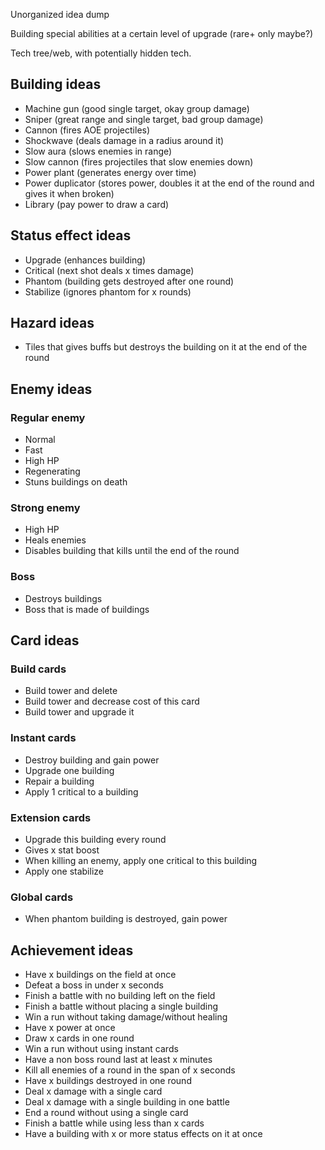 Unorganized idea dump

Building special abilities at a certain level of upgrade (rare+ only maybe?)

Tech tree/web, with potentially hidden tech.
## Building ideas

- Machine gun (good single target, okay group damage)
- Sniper (great range and single target, bad group damage)
- Cannon (fires AOE projectiles)
- Shockwave (deals damage in a radius around it)
- Slow aura (slows enemies in range)
- Slow cannon (fires projectiles that slow enemies down)
- Power plant (generates energy over time)
- Power duplicator (stores power, doubles it at the end of the round and gives it when broken)
- Library (pay power to draw a card)

## Status effect ideas

- Upgrade (enhances building)
- Critical (next shot deals x times damage)
- Phantom (building gets destroyed after one round)
- Stabilize (ignores phantom for x rounds)

## Hazard ideas

- Tiles that gives buffs but destroys the building on it at the end of the round

## Enemy ideas

### Regular enemy

- Normal 
- Fast
- High HP
- Regenerating
- Stuns buildings on death

### Strong enemy

- High HP
- Heals enemies
- Disables building that kills until the end of the round

### Boss

- Destroys buildings
- Boss that is made of buildings

## Card ideas

### Build cards

- Build tower and delete
- Build tower and decrease cost of this card
- Build tower and upgrade it

### Instant cards

- Destroy building and gain power
- Upgrade one building
- Repair a building
- Apply 1 critical to a building

### Extension cards

- Upgrade this building every round
- Gives x stat boost
- When killing an enemy, apply one critical to this building
- Apply one stabilize

### Global cards

- When phantom building is destroyed, gain power

## Achievement ideas

- Have x buildings on the field at once
- Defeat a boss in under x seconds
- Finish a battle with no building left on the field
- Finish a battle without placing a single building
- Win a run without taking damage/without healing
- Have x power at once
- Draw x cards in one round
- Win a run without using instant cards
- Have a non boss round last at least x minutes
- Kill all enemies of a round in the span of x seconds
- Have x buildings destroyed in one round
- Deal x damage with a single card
- Deal x damage with a single building in one battle
- End a round without using a single card
- Finish a battle while using less than x cards
- Have a building with x or more status effects on it at once